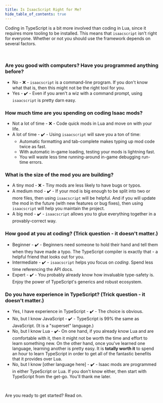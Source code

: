 ```yaml
---
title: Is IsaacScript Right for Me?
hide_table_of_contents: true
---
```


Coding in TypeScript is a bit more involved than coding in Lua, since it requires more tooling to be installed. This means that `isaacscript` isn't right for everyone. Whether or not you should use the framework depends on several factors.

<br />

### Are you good with computers? Have you programmed anything before?

- No - ❌ - `isaacscript` is a command-line program. If you don't know what that is, then this might not be the right tool for you.
- Yes - ✔️ - Even if you aren't a wiz with a command prompt, using `isaacscript` is pretty darn easy.

### How much time are you spending on coding Isaac mods?

- Not a lot of time - ❌ - Code quick mods in Lua and move on with your life.
- A lot of time - ✔️ - Using `isaacscript` will save you a ton of time:
  - Automatic formatting and tab-complete makes typing up mod code twice as fast.
  - With automatic in-game loading, testing your mods is lightning fast.
  - You will waste less time running-around in-game debugging run-time errors.

### What is the size of the mod you are building?

- A tiny mod - ❌ - Tiny mods are less likely to have bugs or typos.
- A medium mod - ✔️ - If your mod is big enough to be split into two or more files, then using `isaacscript` will be helpful. And if you will update the mod in the future (with new features or bug fixes), then using `isaacscript` will help you maintain the project.
- A big mod - ✔️ -  `isaacscript` allows you to glue everything together in a provably-correct way.

### How good at you at coding? (Trick question - it doesn't matter.)

- Beginner - ✔️ - Beginners need someone to hold their hand and tell them when they have made a typo. The TypeScript compiler is exactly that - a helpful friend that looks out for you.
- Intermediate - ✔️ - `isaacscript` helps you focus on *coding*. Spend less time referencing the API docs.
- Expert - ✔️ - You probably already know how invaluable type-safety is. Enjoy the power of TypeScript's generics and robust ecosystem.

### Do you have experience in TypeScript? (Trick question - it doesn't matter.)

- Yes, I have experience in TypeScript - ✔️ - The choice is obvious.
- No, but I know JavaScript - ✔️ - TypeScript is 99% the same as JavaScript. (It is a "superset" language.)
- No, but I know Lua - ✔️-  On one hand, if you already know Lua and are comfortable with it, then it might not be worth the time and effort to learn something new. On the other hand, once you've learned one language, learning another is pretty easy. It is **totally worth it** to spend an hour to learn TypeScript in order to get all of the fantastic benefits that it provides over Lua.
- No, but I know [other language here] - ✔️ - Isaac mods are programmed in either TypeScript or Lua. If you don't know either, then start with TypeScript from the get-go. You'll thank me later.

<br />

Are you ready to get started? Read on.
